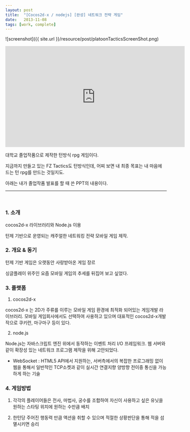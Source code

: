 ```yaml
---
layout: post
title:  "[Cocos2d-x / nodejs] [완성] 네트워크 전략 게임"
date:   2013-11-08
tags: [work, complete]
---
```


![screenshot]({{ site.url }}/resource/post/platoonTacticsScreenShot.png)

<iframe width="560" height="315" src="https://www.youtube.com/embed/3AMW2SzM4e0" frameborder="0" allowfullscreen></iframe>

대학교 졸업작품으로 제작한 턴방식 rpg 게임이다.

지금까지 만들고 있는 FZ Tactics도 턴방식인데, 어찌 보면 내 최종 목표는 내 마음에 드는 턴 rpg를 만드는 것일지도.

아래는 내가 졸업작품 발표를 할 때 쓴 PPT의 내용이다.

-------------------------
<br/>

<h3>1. 소개</h3>

cocos2d-x 라이브러리와 Node.js 이용

턴제 기반으로 운영되는 캐주얼한 네트워킹 전략 모바일 게임 제작.

<h3>2. 개요 & 동기</h3>

턴제 기반 게임은 오랫동안 사랑받아온 게임 장르

싱글플레이 위주인 요즘 모바일 게임의 추세를 뒤집어 보고 싶었다.


<h3>3. 플랫폼</h3>

1) cocos2d-x

cocos2d-x 는 2D가 주류를 이루는 모바일 게임 환경에 최적화 되어있는 게임개발 라이브러리.
모바일 게임회사에서도 선택하여 사용하고 있으며 대표적인 cocos2d-x개발 작으로 쿠키런, 마구마구 등이 있다.


2)  node.js

Node.js는 자바스크립트 엔진 위에서 동작하는 이벤트 처리 I/O 프레임워크.
웹 서버와 같이 확장성 있는 네트워크 프로그램 제작을 위해 고안되었다.

 - WebSocket : HTML5 API에서 지원하는, 서버측에서의 복잡한 프로그래밍 없이 웹을 통해서 일반적인 TCP소켓과 같이 실시간 연결지향 양방향 전이중 통신을 가능하게 하는 기술


<h3>4. 게임방법</h3>

1) 각각의 플레이어들은 전사, 마법사, 궁수를 조합하여 자신이 사용하고 싶은 유닛을 원하는 스타팅 위치에 원하는 수만큼 배치

2) 한턴당 주어진 행동력 만큼 액션을 취할 수 있으며 적절한 상황판단을 통해 적을 섬멸시키면 승리